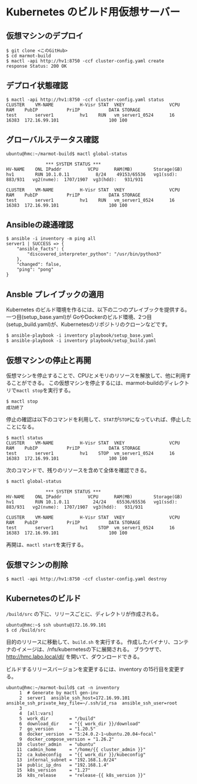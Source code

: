 # Kubernetes のビルド用仮想サーバー


## 仮想マシンのデプロイ

~~~
$ git clone <このGitHub>
$ cd marmot-build
$ mactl -api http://hv1:8750 -ccf cluster-config.yaml create
response Status: 200 OK
~~~


## デプロイ状態確認

~~~
$ mactl -api http://hv1:8750 -ccf cluster-config.yaml status
CLUSTER    VM-NAME          H-Visr STAT  VKEY                 VCPU  RAM    PubIP           PriIP           DATA STORAGE        
test       server1          hv1    RUN   vm_server1_0524      16    16383  172.16.99.101                   100 100 
~~~


## グローバルステータス確認

~~~
ubuntu@hmc:~/marmot-build$ mactl global-status

               *** SYSTEM STATUS ***
HV-NAME    ONL IPaddr          VCPU      RAM(MB)        Storage(GB) 
hv1        RUN 10.1.0.11          8/24    49153/65536   vg1(ssd):   883/931   vg2(nvme):  1707/1907  vg3(hdd):   931/931   

CLUSTER    VM-NAME          H-Visr STAT  VKEY                 VCPU  RAM    PubIP           PriIP           DATA STORAGE        
test       server1          hv1    RUN   vm_server1_0524      16    16383  172.16.99.101                   100 100 
~~~

## Ansibleの疎通確認

~~~
$ ansible -i inventory -m ping all
server1 | SUCCESS => {
    "ansible_facts": {
        "discovered_interpreter_python": "/usr/bin/python3"
    },
    "changed": false,
    "ping": "pong"
}
~~~


## Ansble プレイブックの適用

Kubernetes のビルド環境を作るには、以下の二つのプレイブックを提供する。
一つ目(setup_base.yaml)が GoやDockerのビルド環境、2つ目(setup_build.yaml)が、Kubernetesのリポジトリのクローンなどです。

~~~
$ ansible-playbook -i inventory playbook/setup_base.yaml 
$ ansible-playbook -i inventory playbook/setup_build.yaml 
~~~


## 仮想マシンの停止と再開

仮想マシンを停止することで、CPUとメモリのリソースを解放して、他に利用することができる。
この仮想マシンを停止するには、marmot-buildのディレクトリで`mactl stop`を実行する。 

~~~
$ mactl stop
成功終了
~~~

停止の確認は以下のコマンドを利用して、`STAT`が`STOP`になっていれば、停止したことになる。

~~~
$ mactl status
CLUSTER    VM-NAME          H-Visr STAT  VKEY                 VCPU  RAM    PubIP           PriIP           DATA STORAGE        
test       server1          hv1    STOP  vm_server1_0524      16    16383  172.16.99.101                   100 100 
~~~

次のコマンドで、残りのリソースを含めて全体を確認できる。

~~~
$ mactl global-status

               *** SYSTEM STATUS ***
HV-NAME    ONL IPaddr          VCPU      RAM(MB)        Storage(GB) 
hv1        RUN 10.1.0.11         24/24    65536/65536   vg1(ssd):   883/931   vg2(nvme):  1707/1907  vg3(hdd):   931/931   

CLUSTER    VM-NAME          H-Visr STAT  VKEY                 VCPU  RAM    PubIP           PriIP           DATA STORAGE        
test       server1          hv1    STOP  vm_server1_0524      16    16383  172.16.99.101                   100 100 
~~~

再開は、`mactl start`を実行する。


## 仮想マシンの削除

~~~
$ mactl -api http://hv1:8750 -ccf cluster-config.yaml destroy
~~~


## Kubernetesのビルド

`/build/src` の下に、リリースごとに、ディレクトリが作成される。

~~~
ubuntu@hmc:~$ ssh ubuntu@172.16.99.101
$ cd /build/src
~~~

目的のリリースに移動して、`build.sh` を実行する。
作成したバイナリ、コンテナのイメージは、/nfs/kubernetesの下に展開される。
ブラウザで、http://hmc.labo.local/dl/ を開いて、ダウンロードできる。


ビルドするリリースバージョンを変更するには、inventory の15行目を変更する。

~~~
ubuntu@hmc:~/marmot-build$ cat -n inventory 
     1  # Generate by mactl gen-inv
     2  server1  ansible_ssh_host=172.16.99.101  ansible_ssh_private_key_file=~/.ssh/id_rsa  ansible_ssh_user=root
     3
     4  [all:vars]
     5  work_dir        = "/build"
     6  download_dir    = "{{ work_dir }}/download"
     7  go_version      = "1.20.5"
     8  docker_version  = "5:24.0.2-1~ubuntu.20.04~focal"
     9  docker_compose_version = "1.26.2"
    10  cluster_admin   = "ubuntu"
    11  cadmin_home     = "/home/{{ cluster_admin }}"
    12  ca_kubeconfig   = "{{ work_dir }}/kubeconfig"
    13  internal_subnet = "192.168.1.0/24"
    14  public_ip_dns   = "192.168.1.4"
    15  k8s_version     = "1.27"
    16  k8s_release     = "release-{{ k8s_version }}"
~~~
